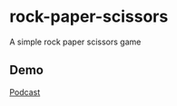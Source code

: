 # rock-paper-scissors

A simple rock paper scissors game

## Demo

[Podcast](https://astonishing-croissant-a2ad1b.netlify.app/)
